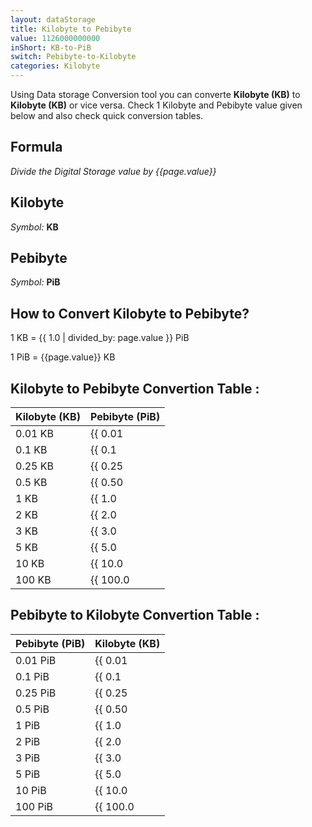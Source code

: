 ```yaml
---
layout: dataStorage
title: Kilobyte to Pebibyte
value: 1126000000000
inShort: KB-to-PiB
switch: Pebibyte-to-Kilobyte
categories: Kilobyte
---
```


Using Data storage Conversion tool you can converte **Kilobyte (KB)** to **Kilobyte (KB)** or vice versa. Check 1 Kilobyte and Pebibyte value given below and also check quick conversion tables.

## Formula
*Divide the Digital Storage value by {{page.value}}*

## Kilobyte
*Symbol:* **KB**

## Pebibyte
*Symbol:* **PiB**

## How to Convert Kilobyte to Pebibyte?

1 KB = {{ 1.0 | divided_by: page.value }} PiB

1 PiB = {{page.value}} KB


## Kilobyte to Pebibyte Convertion Table :

| Kilobyte (KB) | Pebibyte (PiB) |
| ---- | ---- |
| 0.01 KB | {{ 0.01 | divided_by: page.value | round: 12 }} PiB |
| 0.1 KB | {{ 0.1 | divided_by: page.value | round: 12 }} PiB |
| 0.25 KB | {{ 0.25 | divided_by: page.value | round: 12 }} PiB |
| 0.5 KB | {{ 0.50 | divided_by: page.value | round: 12 }} PiB |
| 1 KB | {{ 1.0 | divided_by: page.value | round: 12 }} PiB |
| 2 KB | {{ 2.0 | divided_by: page.value | round: 12 }} PiB |
| 3 KB | {{ 3.0 | divided_by: page.value | round: 12 }} PiB |
| 5 KB | {{ 5.0 | divided_by: page.value | round: 12 }} PiB |
| 10 KB | {{ 10.0 | divided_by: page.value | round: 12 }} PiB |
| 100 KB | {{ 100.0 | divided_by: page.value | round: 12 }} PiB |

## Pebibyte to Kilobyte Convertion Table :

| Pebibyte (PiB) | Kilobyte (KB) |
| ---- | ---- |
| 0.01 PiB | {{ 0.01 | times: page.value | round: 12 }} KB |
| 0.1 PiB | {{ 0.1 | times: page.value | round: 12 }} KB |
| 0.25 PiB | {{ 0.25 | times: page.value | round: 12 }} KB |
| 0.5 PiB | {{ 0.50 | times: page.value | round: 12 }} KB |
| 1 PiB | {{ 1.0 | times: page.value | round: 12 }} KB |
| 2 PiB | {{ 2.0 | times: page.value | round: 12 }} KB |
| 3 PiB | {{ 3.0 | times: page.value | round: 12 }} KB |
| 5 PiB | {{ 5.0 | times: page.value | round: 12 }} KB |
| 10 PiB | {{ 10.0 | times: page.value | round: 12 }} KB |
| 100 PiB | {{ 100.0 | times: page.value | round: 12 }} KB |


<script>
document.getElementById('selectInput')[4].selected = true
document.getElementById('selectOutput')[21].selected = true
</script>
